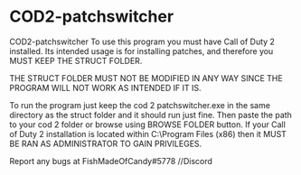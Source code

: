# COD2-patchswitcher
COD2-patchswitcher
To use this program you must have Call of Duty 2 installed.
Its intended usage is for installing patches, and therefore you 
MUST KEEP THE STRUCT FOLDER.

THE STRUCT FOLDER MUST NOT BE MODIFIED IN ANY WAY
SINCE THE PROGRAM WILL NOT WORK AS INTENDED IF IT IS.

To run the program just keep the cod 2 patchswitcher.exe in the same directory as the
struct folder and it should run just fine.
Then paste the path to your cod 2 folder or browse using BROWSE FOLDER button.
If your Call of Duty 2 installation is located within C:\Program Files (x86) then it MUST
BE RAN AS ADMINISTRATOR TO GAIN PRIVILEGES.

Report any bugs at FishMadeOfCandy#5778 //Discord

